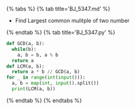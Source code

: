 {% tabs %}
{% tab title='BJ_5347.md' %}

* Find Largest common mulitple of two number

{% endtab %}
{% tab title='BJ_5347.py' %}

```py
def GCD(a, b):
  while(b):
    a, b = b, a % b
  return a
def LCM(a, b):
  return a * b // GCD(a, b)
for _ in range(int(input())):
  a, b = map(int, input().split())
  print(LCM(a, b))
```

{% endtab %}
{% endtabs %}